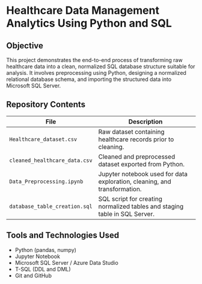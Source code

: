 # Healthcare Data Management Analytics Using Python and SQL

## Objective

This project demonstrates the end-to-end process of transforming raw healthcare data into a clean, normalized SQL database structure suitable for analysis. It involves preprocessing using Python, designing a normalized relational database schema, and importing the structured data into Microsoft SQL Server. 

## Repository Contents

| File                          | Description                                                                 |
|-------------------------------|-----------------------------------------------------------------------------|
| `Healthcare_dataset.csv`      | Raw dataset containing healthcare records prior to cleaning.               |
| `cleaned_healthcare_data.csv` | Cleaned and preprocessed dataset exported from Python.                     |
| `Data_Preprocessing.ipynb`    | Jupyter notebook used for data exploration, cleaning, and transformation.  |
| `database_table_creation.sql` | SQL script for creating normalized tables and staging table in SQL Server. |

## Tools and Technologies Used

- Python (pandas, numpy)
- Jupyter Notebook
- Microsoft SQL Server / Azure Data Studio
- T-SQL (DDL and DML)
- Git and GitHub
